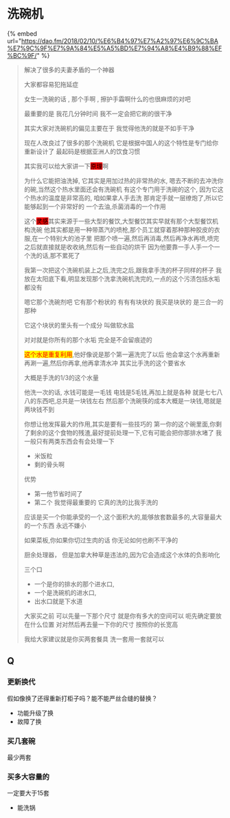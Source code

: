 # 洗碗机

{% embed url="https://dao.fm/2018/02/10/%E6%B4%97%E7%A2%97%E6%9C%BA%E7%9C%9F%E7%9A%84%E5%A5%BD%E7%94%A8%E4%B9%88%EF%BC%9F/" %}

> 解决了很多的夫妻矛盾的一个神器
>
> 大家都容易犯拖延症
>
> 女生一洗碗的话 , 那个手啊 , 擦护手霜啊什么的也很麻烦的对吧
>
> 最重要的是 我花几分钟时间 我不一定会把它刷的很干净
>
> 其实大家对洗碗机的偏见主要在于 我觉得他洗的就是不如手干净
>
> 现在人改良过了很多的那个洗碗机 它是根据中国人的这个特性是专门给你重新设计了 最起码是根据亚洲人的饮食习惯
>
>
>
> 其实我可以给大家讲一下<mark style="background-color:red;">原理</mark>啊&#x20;
>
> 为什么它能把油洗掉, 它其实是用加过热的非常热的水, 嗯去不断的去冲洗你的碗,当然这个热水里面还会有洗碗机 有这个专门用于洗碗的这个, 因为它这个热水的温度是非常高的, 咱如果拿人手去洗 那肯定手就一层缭炮了,所以它能够起到一个非常好的 一个去油,杀菌消毒的一个作用
>
>
>
> 这个<mark style="background-color:red;">灵感</mark>其实来源于一些大型的餐饮,大型餐饮其实早就有那个大型餐饮机构洗碗 他其实都是用一种带蒸汽的喷枪,那个员工就穿着那种那种胶皮的衣服,在一个特别大的池子里 把那个喷一遍,然后再消毒,然后再净水再喷,喷完之后就直接就是收收纳,然后有一些自动的烘干 因为他要靠一手人手一个一个洗的话,那不累死了
>
> 我第一次把这个洗碗机装上之后,洗完之后,跟我拿手洗的杯子同样的杯子 我放在太阳底下看,明显发现那个洗拿洗碗机洗完的,一点的这个污渍包括水垢都没有
>
>
>
> 嗯它那个洗碗剂吧 它有那个粉状的 有有有块状的 我买是块状的 是三合一的那种
>
> 它这个块状的里头有一个成分 叫做软水盐
>
> 对对就是你所有的那个水垢 完全是不会留痕迹的
>
>
>
> <mark style="color:red;">这个水是重复利用</mark>,他好像说是那个第一遍洗完了以后 他会拿这个水再重新再涮一遍,然后你再拿,他再拿清水冲 其实比手洗的这个要省水
>
> 大概是手洗的1/3的这个水量
>
>
>
> 他洗一次的话, 水钱可能是一毛钱 电钱是5毛钱,再加上就是各种 就是七七八八的东西吧,总共是一块钱左右 然后那个洗碗筷的成本大概是一块钱,嗯就是两块钱不到
>
>
>
> 你想让他发挥最大的作用,其实是要有一些技巧的 第一你的这个碗里面,你剩了剩余的这个食物的残渣,最好提前处理一下,它有可能会把你那排水堵了 我一般只有两类东西会有会处理一下
>
> * 米饭粒
> * 剩的骨头啊
>
>
>
> 优势
>
> * 第一他节省时间了&#x20;
> * 第二个 我觉得最重要的 它真的洗的比我手洗的
>
>
>
> 应该是买一个你能承受的一个,这个面积大的,能够放套数最多的,大容量最大的一个东西 永远不嫌小
>
>
>
> 如果菜板,你如果你切过生肉的话 你无论如何也刷不干净的
>
>
>
> 厨余处理器， 但是加拿大种草是违法的,因为它会造成这个水体的负影响化
>
>
>
> 三个口
>
> * 一个是你的排水的那个进水口,
> * 一个是洗碗机的进水口,
> * 出水口就是下水道
>
>
>
> 大家买之前 可以先量一下那个尺寸 就是你有多大的空间可以 呃先确定要放在什么位置 对对然后再去量一下你的尺寸 按照你的长宽高
>
>
>
> 我给大家建议就是你买两套餐具 洗一套用一套就可以



## Q

### 更新换代

假如像换了还得重新打柜子吗？能不能严丝合缝的替换？

* 功能升级了换
* 故障了换



### 买几套碗

最少两套

### 买多大容量的

一定要大于15套

* 能洗锅
